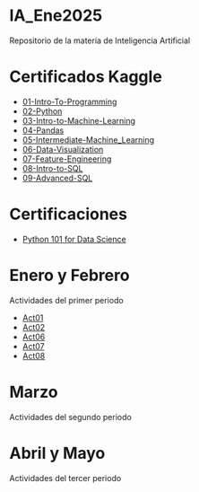 # IA_Ene2025
Repositorio de la materia de Inteligencia Artificial

# Certificados Kaggle
- [01-Intro-To-Programming](Kaggle/Intro_To_Programming_ValeriaRodriguez.pdf)
- [02-Python](/Kaggle/Python_ValeriaRodriguez.pdf)
- [03-Intro-to-Machine-Learning](/Kaggle/Intro_to_Machine_Learning_ValeriaRodriguez.pdf)
- [04-Pandas](/Kaggle/Pandas_ValeriaRodriguez.pdf)
- [05-Intermediate-Machine_Learning](/Kaggle/Intermediate_Machine_Learning_ValeriaRodriguez.pdf)
- [06-Data-Visualization](/Kaggle/Data_Visualization_ValeriaRodriguez.pdf)
- [07-Feature-Engineering](/Kaggle/Feature_Engineering_ValeriaRodriguez.pdf)
- [08-Intro-to-SQL](/Kaggle/Intro_to_SQL_ValeriaRodriguez.pdf)
- [09-Advanced-SQL](/Kaggle/Advanced_SQL_ValeriaRodriguez.pdf)

# Certificaciones
- [Python 101 for Data Science](./Certificaciones/Python101_ValeriaRodriguez.pdf)

# Enero y Febrero
Actividades del primer periodo
- [Act01](./Act_Ene-Feb/Act01-ValeriaRodriguez.pdf)
- [Act02](./Act_Ene-Feb/Act02-ValeriaRodriguez.pdf)
- [Act06](./Act_Ene-Feb/Act6_ValeriaRodriguez.pdf)
- [Act07](./Act_Ene-Feb/Act7_ValeriaRodriguez.pdf)
- [Act08](./Act_Ene-Feb/Act8_ValeriaRodriguez.pdf)

# Marzo
Actividades del segundo periodo

# Abril y Mayo
Actividades del tercer periodo
